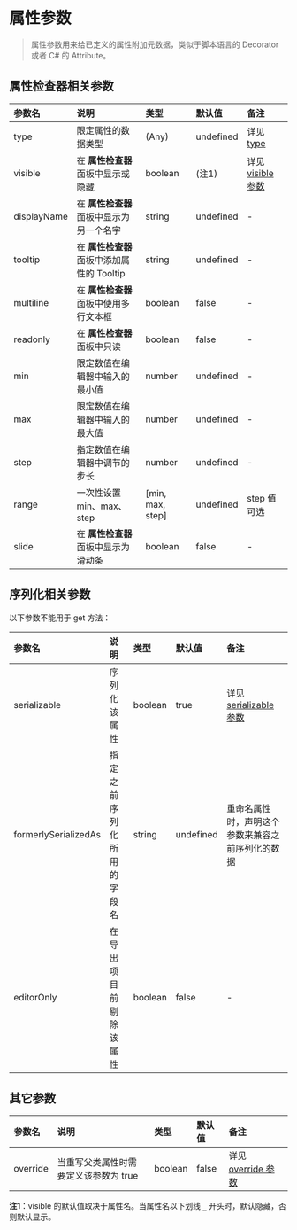 # 属性参数

> 属性参数用来给已定义的属性附加元数据，类似于脚本语言的 Decorator 或者 C# 的 Attribute。

## 属性检查器相关参数

| 参数名 | 说明 | 类型 | 默认值 | 备注 |
| :--- | :--- | :-- | :--- | :--- |
| type | 限定属性的数据类型 | (Any) | undefined | 详见 [type](../decorator.md#type) |
| visible | 在 **属性检查器** 面板中显示或隐藏 | boolean | (注1) | 详见 [visible 参数](../decorator.md#visible-参数) |
| displayName | 在 **属性检查器** 面板中显示为另一个名字 | string | undefined | - |
| tooltip | 在 **属性检查器** 面板中添加属性的 Tooltip | string | undefined | - |
| multiline | 在 **属性检查器** 面板中使用多行文本框 | boolean | false | - |
| readonly | 在 **属性检查器** 面板中只读 | boolean | false | - |
| min | 限定数值在编辑器中输入的最小值 | number | undefined | - |
| max | 限定数值在编辑器中输入的最大值 | number | undefined | - |
| step | 指定数值在编辑器中调节的步长 | number | undefined | - |
| range | 一次性设置 min、max、step | [min, max, step] | undefined | step 值可选 |
| slide | 在 **属性检查器** 面板中显示为滑动条 | boolean | false | - |

## 序列化相关参数

以下参数不能用于 get 方法：

| 参数名 | 说明 | 类型 | 默认值 | 备注 |
| :--- | :--- | :--- | :--- | :--- |
| serializable | 序列化该属性 | boolean | true | 详见 [serializable 参数](../decorator.md#serializable-参数) |
| formerlySerializedAs | 指定之前序列化所用的字段名 | string | undefined | 重命名属性时，声明这个参数来兼容之前序列化的数据 |
| editorOnly | 在导出项目前剔除该属性 | boolean | false | - |

## 其它参数

| 参数名 | 说明 | 类型 | 默认值 | 备注 |
| :--- | :--- | :--- | :--- | :--- |
| override | 当重写父类属性时需要定义该参数为 true | boolean | false | 详见 [override 参数](../decorator.md#override-参数) |

<!-- | default | 定义属性的默认值 | (Any) | undefined | 详见 [default 参数](../decorator.md#default参数) |
| notify | 当属性被赋值时触发指定方法 | `function (oldValue) {}` | undefined | 需要定义 default 属性并且不能用于数组<br>不支持 ES6 定义方式 | -->
<!-- | animatable | 该属性是否能被动画编辑器修改 | boolean | undefined | - | -->

**注1**：visible 的默认值取决于属性名。当属性名以下划线 `_` 开头时，默认隐藏，否则默认显示。
